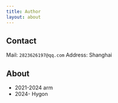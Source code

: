 ```yaml
---
title: Author
layout: about
---
```


## Contact
<!-- 电话：`158 9589 8063（南京）`、`137 7789 3667（杭州）` -->

Mail: `2823626197@qq.com`
Address: Shanghai

## About

- 2021-2024 arm
- 2024-     Hygon